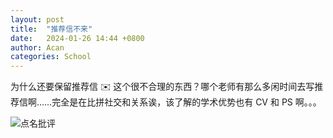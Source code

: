 ```yaml
---
layout: post
title:  "推荐信不来"
date:   2024-01-26 14:44 +0800
author: Acan
categories: School
---
```


为什么还要保留推荐信 ✉️ 这个很不合理的东西？哪个老师有那么多闲时间去写推荐信啊……完全是在比拼社交和关系诶，该了解的学术优势也有 CV 和 PS 啊。。。

![点名批评](https://raw.githubusercontent.com/Zeyu-Xie/Myosotis-Emoji/main/data/%E7%86%8A%E7%8C%AB%E4%BA%BA/13.jpg)
